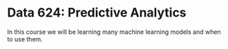 # Data 624: Predictive Analytics

In this course we will be learning many machine learning models and when to use them.